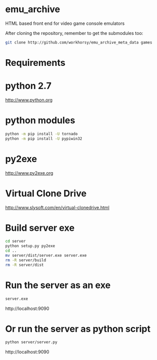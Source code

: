 # emu_archive
HTML based front end for video game console emulators

After cloning the repository, remember to get the submodules too:

~~~bash
git clone http://github.com/workhorsy/emu_archive_meta_data games
~~~

# Requirements

# python 2.7
http://www.python.org

# python modules

~~~bash
python -m pip install -U tornado
python -m pip install -U pypiwin32
~~~

# py2exe
http://www.py2exe.org

# Virtual Clone Drive
http://www.slysoft.com/en/virtual-clonedrive.html



# Build server exe

~~~bash
cd server
python setup.py py2exe
cd ..
mv server/dist/server.exe server.exe
rm -R server/build
rm -R server/dist
~~~

# Run the server as an exe

~~~bash
server.exe
~~~
http://localhost:9090

# Or run the server as python script

~~~bash
python server/server.py
~~~
http://localhost:9090
